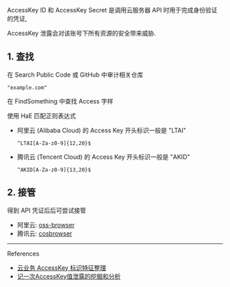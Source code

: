 AccessKey ID 和 AccessKey Secret 是调用云服务器 API 时用于完成身份验证的凭证,

AccessKey 泄露会对该账号下所有资源的安全带来威胁.

## 1. 查找

在 Search Public Code 或 GitHub 中审计相关仓库

```
"example.com"
```

在 FindSomething 中查找 Access 字样

使用 HaE 匹配正则表达式

- 阿里云 (Alibaba Cloud) 的 Access Key 开头标识一般是 "LTAI"

  ```
  ^LTAI[A-Za-z0-9]{12,20}$
  ```

- 腾讯云 (Tencent Cloud) 的 Access Key 开头标识一般是 "AKID"

  ```
  ^AKID[A-Za-z0-9]{13,20}$
  ```

## 2. 接管

得到 API 凭证后后可尝试接管

- 阿里云: [oss-browser](https://github.com/aliyun/oss-browser)
- 腾讯云: [cosbrowser](https://github.com/TencentCloud/cosbrowser)

---

References

- [云业务 AccessKey 标识特征整理](https://wiki.teamssix.com/cloudservice/more/)
- [记一次AccessKey值泄露的挖掘和分析](https://rivers.chaitin.cn/blog/cqq5arp0lnec5jjugkqg)

